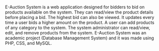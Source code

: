 E-Auction System is a web application designed for bidders to bid on products available on the system. 
They can read/view the product details before placing a bid. The highest bid can also be viewed. It updates every time a user bids a higher amount on the product.
A user can add products of any category to the system. 
The system administrator can read/view, edit, and remove products from the system. 
E-Auction System was an academic project (Database Management System) and it was made using PHP, CSS, and MySQL.
